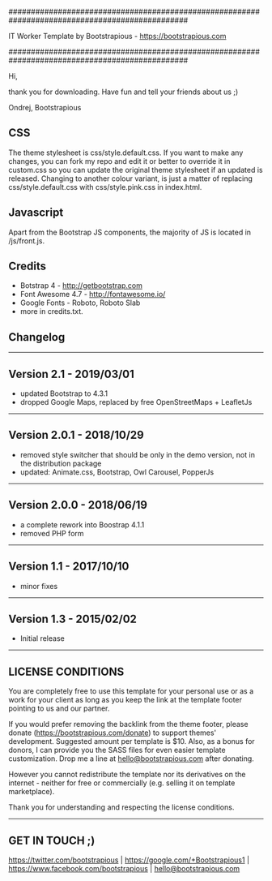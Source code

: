 ################################################################################################

IT Worker Template by Bootstrapious -  https://bootstrapious.com

################################################################################################

Hi,

thank you for downloading. Have fun and tell your friends about us ;)

Ondrej, Bootstrapious


CSS
----------

The theme stylesheet is css/style.default.css. If you want to make any changes, 
you can fork my repo and edit it or better to override it in custom.css so you can update the original theme stylesheet if an updated is released. 
Changing to another colour variant, is just a matter of replacing css/style.default.css with css/style.pink.css in index.html.

Javascript
----------

Apart from the Bootstrap JS components, the majority of JS is located in /js/front.js. 


Credits
---------

- Botstrap 4 - http://getbootstrap.com
- Font Awesome 4.7 - http://fontawesome.io/
- Google Fonts - Roboto, Roboto Slab
- more in credits.txt.

Changelog
---------

-----------------------------------------------------------------------------------------
Version 2.1 - 2019/03/01
-----------------------------------------------------------------------------------------
    
- updated Bootstrap to 4.3.1
- dropped Google Maps, replaced by free OpenStreetMaps + LeafletJs

-----------------------------------------------------------------------------------------
Version 2.0.1 - 2018/10/29
-----------------------------------------------------------------------------------------
    
- removed style switcher that should be only in the demo version, not in the distribution
  package
- updated: Animate.css, Bootstrap, Owl Carousel, PopperJs

-----------------------------------------------------------------------------------------
Version 2.0.0 - 2018/06/19
-----------------------------------------------------------------------------------------
    
- a complete rework into Boostrap 4.1.1
- removed PHP form

-----------------------------------------------------------------------------------------
Version 1.1 - 2017/10/10
-----------------------------------------------------------------------------------------

- minor fixes

-----------------------------------------------------------------------------------------
Version 1.3 - 2015/02/02
-----------------------------------------------------------------------------------------

- Initial release

---------------------
 LICENSE CONDITIONS
---------------------

You are completely free to use this template for your personal use or as a work for your client as 
long as you keep the link at the template footer pointing to us and our partner. 

If you would prefer removing the backlink from the theme footer, please donate (https://bootstrapious.com/donate) 
to support themes' development. Suggested amount per template is $10. 
Also, as a bonus for donors, I can provide you the SASS files for even easier template customization. Drop me a line at hello@bootstrapious.com after donating.

However you cannot redistribute the template nor its derivatives on the internet - neither for free or commercially (e.g. selling it on template marketplace).

Thank you for understanding and respecting the license conditions.

---------------------
 GET IN TOUCH ;)
---------------------

https://twitter.com/bootstrapious | https://google.com/+Bootstrapious1 | https://www.facebook.com/bootstrapious | hello@bootstrapious.com
